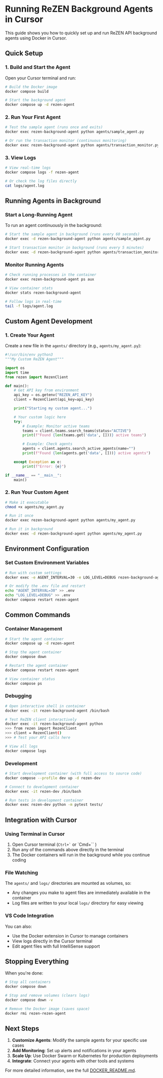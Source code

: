 # Running ReZEN Background Agents in Cursor

This guide shows you how to quickly set up and run ReZEN API background agents using Docker in Cursor.

## Quick Setup

### 1. Build and Start the Agent

Open your Cursor terminal and run:

```bash
# Build the Docker image
docker compose build

# Start the background agent
docker compose up -d rezen-agent
```

### 2. Run Your First Agent

```bash
# Test the sample agent (runs once and exits)
docker exec rezen-background-agent python agents/sample_agent.py

# Or run the transaction monitor (continuous monitoring)
docker exec rezen-background-agent python agents/transaction_monitor.py
```

### 3. View Logs

```bash
# View real-time logs
docker compose logs -f rezen-agent

# Or check the log files directly
cat logs/agent.log
```

## Running Agents in Background

### Start a Long-Running Agent

To run an agent continuously in the background:

```bash
# Start the sample agent in background (runs every 60 seconds)
docker exec -d rezen-background-agent python agents/sample_agent.py

# Start transaction monitor in background (runs every 5 minutes)
docker exec -d rezen-background-agent python agents/transaction_monitor.py
```

### Monitor Running Agents

```bash
# Check running processes in the container
docker exec rezen-background-agent ps aux

# View container stats
docker stats rezen-background-agent

# Follow logs in real-time
tail -f logs/agent.log
```

## Custom Agent Development

### 1. Create Your Agent

Create a new file in the `agents/` directory (e.g., `agents/my_agent.py`):

```python
#!/usr/bin/env python3
"""My Custom ReZEN Agent"""

import os
import time
from rezen import RezenClient

def main():
    # Get API key from environment
    api_key = os.getenv("REZEN_API_KEY")
    client = RezenClient(api_key=api_key)

    print("Starting my custom agent...")

    # Your custom logic here
    try:
        # Example: Monitor active teams
        teams = client.teams.search_teams(status="ACTIVE")
        print(f"Found {len(teams.get('data', []))} active teams")

        # Example: Check agents
        agents = client.agents.search_active_agents(name="")
        print(f"Found {len(agents.get('data', []))} active agents")

    except Exception as e:
        print(f"Error: {e}")

if __name__ == "__main__":
    main()
```

### 2. Run Your Custom Agent

```bash
# Make it executable
chmod +x agents/my_agent.py

# Run it once
docker exec rezen-background-agent python agents/my_agent.py

# Run it in background
docker exec -d rezen-background-agent python agents/my_agent.py
```

## Environment Configuration

### Set Custom Environment Variables

```bash
# Run with custom settings
docker exec -e AGENT_INTERVAL=30 -e LOG_LEVEL=DEBUG rezen-background-agent python agents/sample_agent.py

# Or modify the .env file and restart
echo "AGENT_INTERVAL=30" >> .env
echo "LOG_LEVEL=DEBUG" >> .env
docker compose restart rezen-agent
```

## Common Commands

### Container Management

```bash
# Start the agent container
docker compose up -d rezen-agent

# Stop the agent container
docker compose down

# Restart the agent container
docker compose restart rezen-agent

# View container status
docker compose ps
```

### Debugging

```bash
# Open interactive shell in container
docker exec -it rezen-background-agent /bin/bash

# Test ReZEN client interactively
docker exec -it rezen-background-agent python
>>> from rezen import RezenClient
>>> client = RezenClient()
>>> # Test your API calls here

# View all logs
docker compose logs
```

### Development

```bash
# Start development container (with full access to source code)
docker compose --profile dev up -d rezen-dev

# Connect to development container
docker exec -it rezen-dev /bin/bash

# Run tests in development container
docker exec rezen-dev python -m pytest tests/
```

## Integration with Cursor

### Using Terminal in Cursor

1. Open Cursor terminal (`` Ctrl+` `` or `Cmd+`` )
2. Run any of the commands above directly in the terminal
3. The Docker containers will run in the background while you continue coding

### File Watching

The `agents/` and `logs/` directories are mounted as volumes, so:
- Any changes you make to agent files are immediately available in the container
- Log files are written to your local `logs/` directory for easy viewing

### VS Code Integration

You can also:
- Use the Docker extension in Cursor to manage containers
- View logs directly in the Cursor terminal
- Edit agent files with full IntelliSense support

## Stopping Everything

When you're done:

```bash
# Stop all containers
docker compose down

# Stop and remove volumes (clears logs)
docker compose down -v

# Remove the Docker image (saves space)
docker rmi rezen-rezen-agent
```

## Next Steps

1. **Customize Agents**: Modify the sample agents for your specific use cases
2. **Add Monitoring**: Set up alerts and notifications in your agents
3. **Scale Up**: Use Docker Swarm or Kubernetes for production deployments
4. **Integrate**: Connect your agents with other tools and systems

For more detailed information, see the full [DOCKER_README.md](./DOCKER_README.md).
